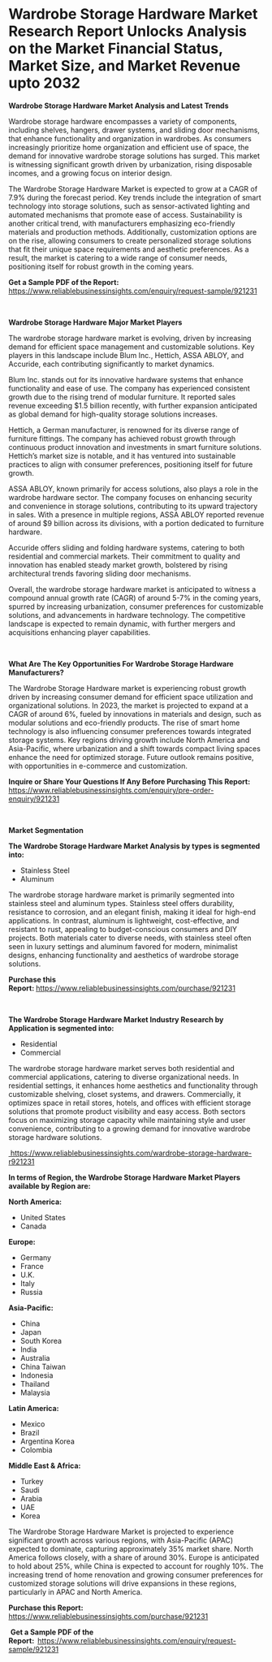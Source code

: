 <p><h1>Wardrobe Storage Hardware Market Research Report Unlocks Analysis on the Market Financial Status, Market Size, and Market Revenue upto 2032</h1></p><p><strong>Wardrobe Storage Hardware Market Analysis and Latest Trends</strong></p>
<p><p>Wardrobe storage hardware encompasses a variety of components, including shelves, hangers, drawer systems, and sliding door mechanisms, that enhance functionality and organization in wardrobes. As consumers increasingly prioritize home organization and efficient use of space, the demand for innovative wardrobe storage solutions has surged. This market is witnessing significant growth driven by urbanization, rising disposable incomes, and a growing focus on interior design.</p><p>The Wardrobe Storage Hardware Market is expected to grow at a CAGR of 7.9% during the forecast period. Key trends include the integration of smart technology into storage solutions, such as sensor-activated lighting and automated mechanisms that promote ease of access. Sustainability is another critical trend, with manufacturers emphasizing eco-friendly materials and production methods. Additionally, customization options are on the rise, allowing consumers to create personalized storage solutions that fit their unique space requirements and aesthetic preferences. As a result, the market is catering to a wide range of consumer needs, positioning itself for robust growth in the coming years.</p></p>
<p><strong>Get a Sample PDF of the Report:&nbsp;</strong> <a href="https://www.reliablebusinessinsights.com/enquiry/request-sample/921231?utm_campaign=63&utm_medium=2&utm_source=Github&utm_content=ia&utm_term=18042025&utm_id=wardrobe-storage-hardware">https://www.reliablebusinessinsights.com/enquiry/request-sample/921231</a></p>
<p>&nbsp;</p>
<p><strong>Wardrobe Storage Hardware Major Market Players</strong></p>
<p><p>The wardrobe storage hardware market is evolving, driven by increasing demand for efficient space management and customizable solutions. Key players in this landscape include Blum Inc., Hettich, ASSA ABLOY, and Accuride, each contributing significantly to market dynamics.</p><p>Blum Inc. stands out for its innovative hardware systems that enhance functionality and ease of use. The company has experienced consistent growth due to the rising trend of modular furniture. It reported sales revenue exceeding $1.5 billion recently, with further expansion anticipated as global demand for high-quality storage solutions increases.</p><p>Hettich, a German manufacturer, is renowned for its diverse range of furniture fittings. The company has achieved robust growth through continuous product innovation and investments in smart furniture solutions. Hettich’s market size is notable, and it has ventured into sustainable practices to align with consumer preferences, positioning itself for future growth.</p><p>ASSA ABLOY, known primarily for access solutions, also plays a role in the wardrobe hardware sector. The company focuses on enhancing security and convenience in storage solutions, contributing to its upward trajectory in sales. With a presence in multiple regions, ASSA ABLOY reported revenue of around $9 billion across its divisions, with a portion dedicated to furniture hardware.</p><p>Accuride offers sliding and folding hardware systems, catering to both residential and commercial markets. Their commitment to quality and innovation has enabled steady market growth, bolstered by rising architectural trends favoring sliding door mechanisms. </p><p>Overall, the wardrobe storage hardware market is anticipated to witness a compound annual growth rate (CAGR) of around 5-7% in the coming years, spurred by increasing urbanization, consumer preferences for customizable solutions, and advancements in hardware technology. The competitive landscape is expected to remain dynamic, with further mergers and acquisitions enhancing player capabilities.</p></p>
<p>&nbsp;</p>
<p><strong>What Are The Key Opportunities For Wardrobe Storage Hardware Manufacturers?</strong></p>
<p><p>The Wardrobe Storage Hardware market is experiencing robust growth driven by increasing consumer demand for efficient space utilization and organizational solutions. In 2023, the market is projected to expand at a CAGR of around 6%, fueled by innovations in materials and design, such as modular solutions and eco-friendly products. The rise of smart home technology is also influencing consumer preferences towards integrated storage systems. Key regions driving growth include North America and Asia-Pacific, where urbanization and a shift towards compact living spaces enhance the need for optimized storage. Future outlook remains positive, with opportunities in e-commerce and customization.</p></p>
<p><strong>Inquire or Share Your Questions If Any Before Purchasing This Report:</strong> <a href="https://www.reliablebusinessinsights.com/enquiry/pre-order-enquiry/921231?utm_campaign=63&utm_medium=2&utm_source=Github&utm_content=ia&utm_term=18042025&utm_id=wardrobe-storage-hardware">https://www.reliablebusinessinsights.com/enquiry/pre-order-enquiry/921231</a></p>
<p>&nbsp;</p>
<p><strong>Market Segmentation</strong></p>
<p><strong>The Wardrobe Storage Hardware Market Analysis by types is segmented into:</strong></p>
<p><ul><li>Stainless Steel</li><li>Aluminum</li></ul></p>
<p><p>The wardrobe storage hardware market is primarily segmented into stainless steel and aluminum types. Stainless steel offers durability, resistance to corrosion, and an elegant finish, making it ideal for high-end applications. In contrast, aluminum is lightweight, cost-effective, and resistant to rust, appealing to budget-conscious consumers and DIY projects. Both materials cater to diverse needs, with stainless steel often seen in luxury settings and aluminum favored for modern, minimalist designs, enhancing functionality and aesthetics of wardrobe storage solutions.</p></p>
<p><strong>Purchase this Report:&nbsp;</strong><a href="https://www.reliablebusinessinsights.com/purchase/921231?utm_campaign=63&utm_medium=2&utm_source=Github&utm_content=ia&utm_term=18042025&utm_id=wardrobe-storage-hardware">https://www.reliablebusinessinsights.com/purchase/921231</a></p>
<p>&nbsp;</p>
<p><strong>The Wardrobe Storage Hardware Market Industry Research by Application is segmented into:</strong></p>
<p><ul><li>Residential</li><li>Commercial</li></ul></p>
<p><p>The wardrobe storage hardware market serves both residential and commercial applications, catering to diverse organizational needs. In residential settings, it enhances home aesthetics and functionality through customizable shelving, closet systems, and drawers. Commercially, it optimizes space in retail stores, hotels, and offices with efficient storage solutions that promote product visibility and easy access. Both sectors focus on maximizing storage capacity while maintaining style and user convenience, contributing to a growing demand for innovative wardrobe storage hardware solutions.</p></p>
<p><a href="https://www.reliablebusinessinsights.com/wardrobe-storage-hardware-r921231?utm_campaign=63&utm_medium=2&utm_source=Github&utm_content=ia&utm_term=18042025&utm_id=wardrobe-storage-hardware">&nbsp;https://www.reliablebusinessinsights.com/wardrobe-storage-hardware-r921231</a></p>
<p><strong>In terms of Region, the Wardrobe Storage Hardware Market Players available by Region are:</strong></p>
<p>
    <p> <strong> North America: </strong>
        <ul>
            <li>United States</li>
            <li>Canada</li>
        </ul>
        </p> 
    <p> <strong> Europe: </strong>
        <ul>
            <li>Germany</li>
            <li>France</li>
            <li>U.K.</li>
            <li>Italy</li>
            <li>Russia</li>
        </ul>
        </p> 
    <p> <strong> Asia-Pacific: </strong>
        <ul>
            <li>China</li>
            <li>Japan</li>
            <li>South Korea</li>
            <li>India</li>
            <li>Australia</li>
            <li>China Taiwan</li>
            <li>Indonesia</li>
            <li>Thailand</li>
            <li>Malaysia</li>
        </ul>
        </p> 
    <p> <strong> Latin America: </strong>
        <ul>
            <li>Mexico</li>
            <li>Brazil</li>
            <li>Argentina Korea</li>
            <li>Colombia</li>
        </ul>
        </p> 
    <p> <strong> Middle East & Africa: </strong>
        <ul>
            <li>Turkey</li>
            <li>Saudi</li>
            <li>Arabia</li>
            <li>UAE</li>
            <li>Korea</li>
        </ul>
    </p>
    </p>
<p><p>The Wardrobe Storage Hardware Market is projected to experience significant growth across various regions, with Asia-Pacific (APAC) expected to dominate, capturing approximately 35% market share. North America follows closely, with a share of around 30%. Europe is anticipated to hold about 25%, while China is expected to account for roughly 10%. The increasing trend of home renovation and growing consumer preferences for customized storage solutions will drive expansions in these regions, particularly in APAC and North America.</p></p>
<p><strong>Purchase this Report: </strong><a href="https://www.reliablebusinessinsights.com/purchase/921231?utm_campaign=63&utm_medium=2&utm_source=Github&utm_content=ia&utm_term=18042025&utm_id=wardrobe-storage-hardware">https://www.reliablebusinessinsights.com/purchase/921231</a></p>
<p>&nbsp;<strong>Get a Sample PDF of the Report:&nbsp;&nbsp;</strong><a href="https://www.reliablebusinessinsights.com/enquiry/request-sample/921231?utm_campaign=63&utm_medium=2&utm_source=Github&utm_content=ia&utm_term=18042025&utm_id=wardrobe-storage-hardware">https://www.reliablebusinessinsights.com/enquiry/request-sample/921231</a></p>
<p><strong></strong></p>
<p><p></p><p></p><p></p></p>